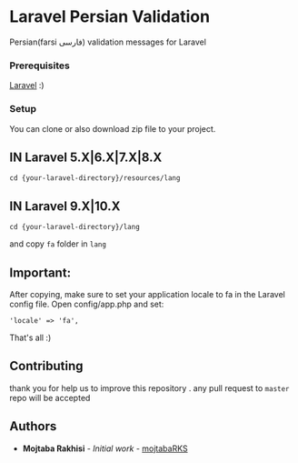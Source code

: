# **Laravel Persian Validation**

Persian(farsi فارسی) validation messages for Laravel

### Prerequisites

[Laravel](https://github.com/laravel/laravel) :)

### Setup

You can clone or also download zip file to your project.


## **IN Laravel 5.X|6.X|7.X|8.X**
```
cd {your-laravel-directory}/resources/lang
```
## **IN Laravel 9.X|10.X**
```
cd {your-laravel-directory}/lang
```

and copy `fa` folder in `lang` 


## **Important:**
After copying, make sure to set your application locale to fa in the Laravel config file.
Open config/app.php and set:
```
'locale' => 'fa',
```


That's all :)

## Contributing

thank you for help us to improve this repository .
any pull request to `master` repo will be accepted

## Authors

* **Mojtaba Rakhisi** - *Initial work* - [mojtabaRKS](https://github.com/mojtabaRKS)


